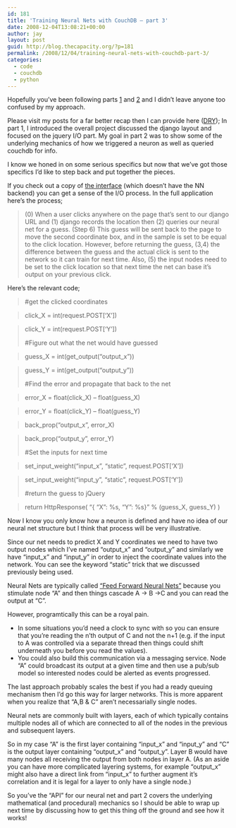 ```yaml
---
id: 181
title: 'Training Neural Nets with CouchDB – part 3'
date: 2008-12-04T13:08:21+00:00
author: jay
layout: post
guid: http://blog.thecapacity.org/?p=181
permalink: /2008/12/04/training-neural-nets-with-couchdb-part-3/
categories:
  - code
  - couchdb
  - python
---
```

Hopefully you’ve been following parts [1](http://blog.thecapacity.org/2008/12/01/training-neural-nets-with-couchdb-part-1/) and [2](http://blog.thecapacity.org/2008/12/02/training-neural-nets-with-couchdb-part-2/) and I didn’t leave anyone too confused by my approach.

Please visit my posts for a far better recap then I can provide here ([DRY](http://en.wikipedia.org/wiki/Don't_repeat_yourself)); In part 1, I introduced the overall project discussed the django layout and focused on the jquery I/O part. My goal in part 2 was to show some of the underlying mechanics of how we triggered a neuron as well as queried couchdb for info.

I know we honed in on some serious specifics but now that we’ve got those specifics I’d like to step back and put together the pieces.

If you check out a copy of [the interface](http://nn-click.thecapacity.org/) (which doesn’t have the NN backend) you can get a sense of the I/O process. In the full application here’s the process;

> (0) When a user clicks anywhere on the page that’s sent to our django URL and (1) django records the location then (2) queries our neural net for a guess. (Step 6) This guess will be sent back to the page to move the second coordinate box, and in the sample is set to be equal to the click location. However, before returning the guess, (3,4) the difference between the guess and the actual click is sent to the network so it can train for next time. Also, (5) the input nodes need to be set to the click location so that next time the net can base it’s output on your previous click.

Here’s the relevant code;

> #get the clicked coordinates
  
> click_X = int(request.POST[‘X’])
  
> click_Y = int(request.POST[‘Y’])
> 
> #Figure out what the net would have guessed
  
> guess\_X = int(get\_output(“output_x”))
  
> guess\_Y = int(get\_output(“output_y”))
> 
> #Find the error and propagate that back to the net
  
> error\_X = float(click\_X) – float(guess_X)
  
> error\_Y = float(click\_Y) – float(guess_Y)
  
> back\_prop(“output\_x”, error_X)
  
> back\_prop(“output\_y”, error_Y)
> 
> #Set the inputs for next time
  
> set\_input\_weight(“input_x”, “static”, request.POST[‘X’])
  
> set\_input\_weight(“input_y”, “static”, request.POST[‘Y’])
> 
> #return the guess to jQuery
  
> return HttpResponse( “{ “X”: %s, “Y”: %s}” % (guess\_X, guess\_Y) )

Now I know you only know how a neuron is defined and have no idea of our neural net structure but I think that process will be very illustrative.

Since our net needs to predict X and Y coordinates we need to have two output nodes which I’ve named “output\_x” and “output\_y” and similarly we have “input\_x” and “input\_y” in order to inject the coordinate values into the network. You can see the keyword “static” trick that we discussed previously being used.

Neural Nets are typically called [“Feed Forward Neural Nets”](http://en.wikipedia.org/wiki/Feedforward_neural_network) because you stimulate node “A” and then things cascade A -> B ->C and you can read the output at “C”.

However, programtically this can be a royal pain.

  * In some situations you’d need a clock to sync with so you can ensure that you’re reading the n’th output of C and not the n+1 (e.g. if the input to A was controlled via a separate thread then things could shift underneath you before you read the values).
  * You could also build this communication via a messaging service. Node “A” could broadcast its output at a given time and then use a pub/sub model so interested nodes could be alerted as events progressed.

The last approach probably scales the best if you had a ready queuing mechanism then I’d go this way for larger networks. This is more apparent when you realize that “A,B & C” aren’t necessarially single nodes.

Neural nets are commonly built with layers, each of which typically contains multiple nodes all of which are connected to all of the nodes in the previous and subsequent layers.

So in my case “A” is the first layer containing “input\_x” and “input\_y” and “C” is the output layer containing “output\_x” and “output\_y”. Layer B would have many nodes all receiving the output from both nodes in layer A. (As an aside you can have more complicated layering systems, for example “output\_x” might also have a direct link from “input\_x” to further augment it’s correlation and it is legal for a layer to only have a single node.)

So you’ve the “API” for our neural net and part 2 covers the underlying mathematical (and procedural) mechanics so I should be able to wrap up next time by discussing how to get this thing off the ground and see how it works!
